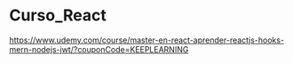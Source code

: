 # Curso_React
https://www.udemy.com/course/master-en-react-aprender-reactjs-hooks-mern-nodejs-jwt/?couponCode=KEEPLEARNING
